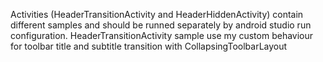 Activities (HeaderTransitionActivity and HeaderHiddenActivity) contain different samples and should be runned separately by android studio run configuration.
HeaderTransitionActivity sample use my custom behaviour for toolbar title and subtitle transition with CollapsingToolbarLayout
